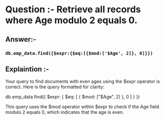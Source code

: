 # Question :-  Retrieve all records where Age modulo 2 equals 0.

## Answer:- 

 ###  `db.emp_data.find({$expr:{$eq:[{$mod:['$Age', 2]}, 0]}})`

## Explaintion :- 

Your query to find documents with even ages using the $expr operator is correct. Here is the query formatted for clarity:

db.emp_data.find({
  $expr: {
    $eq: [
      { $mod: ["$Age", 2] },
      0
    ]
  }
})

This query uses the $mod operator within $expr to check if the Age field modulo 2 equals 0, which indicates that the age is even.